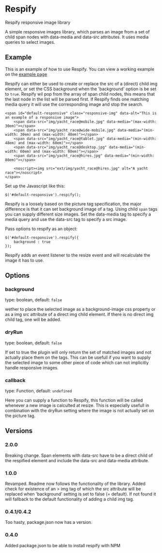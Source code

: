 Respify
=======

Respify responsive image library

A simple responsive images library, which parses an image from a set of child span nodes with data-media and data-src attributes. It uses media queries to select images.

## Example

This is an example of how to use Respify. You can view a working example on the [example page](http://matthisk.github.io/Respify/)

Respify can either be used to create or replace the src of a (direct) child img element, or set the CSS background when the 'background'
option is be set to ```true```.
Respify wil pop from the array of span child nodes, this means that the last node in the list will be parsed first. If Respify finds one matching media query it will use the corresponding image and stop the search.

```
<span id="default-responsive" class="responsive-img" data-alt="This is an example of a responsive image">
	<span data-src="img/yacht_race@mobile.jpg" data-media="(max-width: 30em)"></span>
	<span data-src="img/yacht_race@wide-mobile.jpg" data-media="(min-width: 30em) and (max-width: 48em)"></span>
	<span data-src="img/yacht_race@tablet.jpg" data-media="(min-width: 48em) and (max-width: 60em)"></span>
	<span data-src="img/yacht_race@desktop.jpg" data-media="(min-width: 60em) and (max-width: 80em)"></span>
	<span data-src="img/yacht_race@hires.jpg" data-media="(min-width: 80em)"></span>

	<noscript><img src="ext/img/yacht_race@hires.jpg" alt="A yacht race"></noscript>
</span>
```

Set up the Javascript like this:

```
$('#default-responsive').respify();
```

Respify is a loosely based on the picture tag specification, the major difference is that it can set background image of a tag. Using child ```span``` tags you can supply different size images. Set the data-media tag to specify a media query and use the data-src tag to specify a src image.

Pass options to respify as an object:

```
$('#default-responsive').respify({
	background : true
});
```
Respify adds an event listener to the resize event and will recalculate the image it has to use.


## Options

### background

type: boolean, default: ```false```

wether to place the selected image as a background-image css property or as a img src attribute
of a direct img child element. If there is no direct img child tag, one will be added.

### dryRun

type: boolean, default: ```false```

If set to true the plugin will only return the set of matched images and not actually place them on the tags. This can be usefull if you want to supply the selected image to some other piece of code which can not implicitly handle responsive images.

### callback

type: Function, default: ```undefined```

Here you can supply a function to Respify, this function will be called whenever a new image is calculted at resize. This is especially usefull in combination with the dryRun setting where the image is not actually set on the picture tag.
 
 
## Versions

### 2.0.0
Breaking change. Span elements with data-src have to be a direct child of the respified element and
include the data-src and data-media attribute.

### 1.0.0
Revamped. Readme now follows the functionality of the library.
Added check for existence of an > img tag of which the src attribute will be replaced when 'background' setting is set to
false (= default). If not found it will fallback to the default functionality of adding a child img tag.

### 0.4.1/0.4.2
Too hasty, package.json now has a version. 
 
### 0.4.0
Added package.json to be able to install respify with NPM
